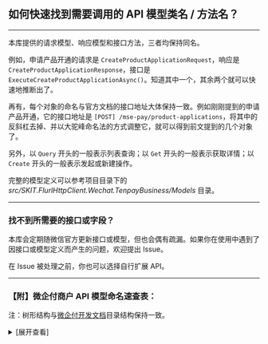 ﻿## 如何快速找到需要调用的 API 模型类名 / 方法名？

---

本库提供的请求模型、响应模型和接口方法，三者均保持同名。

例如，申请产品开通的请求是 `CreateProductApplicationRequest`，响应是 `CreateProductApplicationResponse`，接口是 `ExecuteCreateProductApplicationAsync()`。知道其中一个，其余两个就可以快速地推断出了。

再有，每个对象的命名与官方文档的接口地址大体保持一致。例如刚刚提到的申请产品开通，它的接口地址是 `[POST] /mse-pay/product-applications`，将其中的反斜杠去掉、并以大驼峰命名法的方式调整它，就可以得到前文提到的几个对象了。

另外，以 `Query` 开头的一般表示列表查询；以 `Get` 开头的一般表示获取详情；以 `Create` 开头的一般表示发起或新建操作。

完整的模型定义可以参考项目目录下的 _src/SKIT.FlurlHttpClient.Wechat.TenpayBusiness/Models_ 目录。

---

### 找不到所需要的接口或字段？

本库会定期随微信官方更新接口或模型，但也会偶有疏漏。如果你在使用中遇到了因接口或模型定义而产生的问题，欢迎提出 Issue。

在 Issue 被处理之前，你也可以选择自行扩展 API。

---

### 【附】微企付商户 API 模型命名速查表：

注：树形结构与[微企付开发文档](https://businesspay.qq.com/p/doc/mse/api/server.html)目录结构保持一致。

<details>

<summary>[展开查看]</summary>

-   商户入驻

    -   文件上传：`UploadFile`

    -   申请入驻：`CreateProductApplication`

    -   创建入驻跳转链接：`CreateProductApplicationLink`

    -   查询入驻结果（内单号）：`GetProductApplicationByRequestNumber`

    -   查询入驻结果（外单号）：`GetProductApplicationByOutRequestNumber`

-   二维码支付

    -   二维码支付预下单：`CreatePaymentQrcodePay`

    -   获取跳转对象信息：`CreatePaymentRedirectLink`

    -   查询订单明细（内单号）：`GetPaymentByPaymentId`

    -   查询订单明细（外单号）：`GetPaymentByOutPaymentId`

    -   支付关单：`ClosePayment`

-   小程序支付

    -   小程序支付预下单：`CreatePaymentMiniProgramPay`

    -   获取跳转对象信息：`CreatePaymentRedirectLink`

    -   查询订单明细（内单号）：`GetPaymentByPaymentId`

    -   查询订单明细（外单号）：`GetPaymentByOutPaymentId`

    -   支付关单：`ClosePayment`

-   H5 支付

    -   H5 支付预下单：`CreatePaymentH5Pay`

    -   获取跳转对象信息：`CreatePaymentRedirectLink`

    -   查询订单明细（内单号）：`GetPaymentByPaymentId`

    -   查询订单明细（外单号）：`GetPaymentByOutPaymentId`

    -   支付关单：`ClosePayment`

-   App 支付

    -   App 支付预下单：`CreatePaymentAppPay`

    -   获取跳转对象信息：`CreatePaymentRedirectLink`

    -   查询订单明细（内单号）：`GetPaymentByPaymentId`

    -   查询订单明细（外单号）：`GetPaymentByOutPaymentId`

    -   支付关单：`ClosePayment`

-   企业微信支付

    -   开通并支付预下单：`CreatePaymentAppRegisteringPay`

    -   支付预下单：`CreatePaymentAppPay`

    -   获取跳转对象信息：`CreatePaymentRedirectLink`

    -   查询订单明细（内单号）：`GetPaymentByPaymentId`

    -   查询订单明细（外单号）：`GetPaymentByOutPaymentId`

    -   支付关单：`ClosePayment`

-   智能分账：

    -   分账接收方账户查询：`QueryProfitAllocationReceiverAccounts`

    -   添加分账接收方账户申请：`CreateProfitAllocationReceiverAccountApplication`

    -   查询添加分账接收方账户申请结果（内单号）：`GetProfitAllocationReceiverAccountApplicationByApplicationId`

    -   查询添加分账接收方账户申请结果（外单号）：`GetProfitAllocationReceiverAccountApplicationByOutApplicationId`

    -   分账申请：`CreateProfitAllocation`

    -   解冻剩余资金：`SetProfitAllocationFinished`

    -   分账查询（内单号）：`GetProfitAllocationAmountByPaymentId`

    -   分账查询（外单号）：`GetProfitAllocationAmountByOutPaymentId`

    -   查询订单剩余待分金额：`GetProfitAllocationByOutAllocationId`

-   账单下载：

    -   获取资金账单下载链接：`GetBill`

    -   资金账单下载：`DownloadBillFile`

    -   获取交易账单下载链接：`GetBillTransaction`

    -   交易账单下载：`DownloadBillFile`

-   退款：

    -   退款申请：`CreateRefund`

    -   退款查询（内单号）：`GetRefundByRefundId`

    -   退款查询（外单号）：`GetRefundByOutRefundId`

</details>
